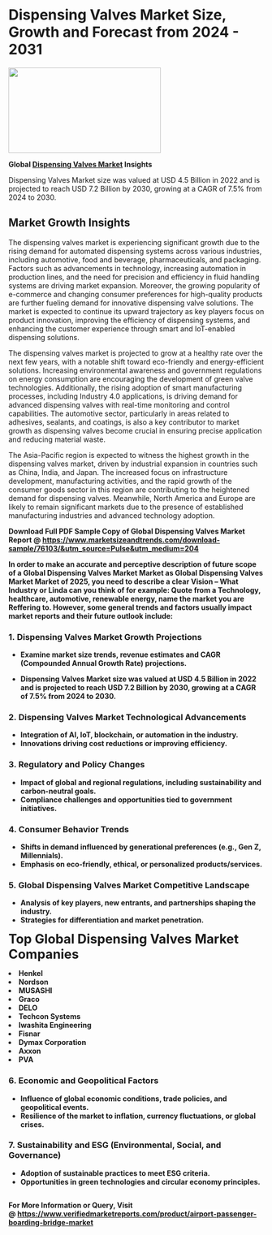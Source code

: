 <H1>Dispensing Valves Market Size, Growth and Forecast from 2024 - 2031</H1><img class="aligncenter size-medium wp-image-584254" src="https://thirdeyenews.in/wp-content/uploads/2024/09/Global-Market-Research-300x168.jpeg" alt="" width="300" height="168" /><p><strong>Global&nbsp;<a href="https://www.marketsizeandtrends.com/download-sample/76103/&amp;utm_source=Pulse&amp;utm_medium=204">Dispensing Valves Market</a> Insights</strong></p><p>Dispensing Valves Market size was valued at USD 4.5 Billion in 2022 and is projected to reach USD 7.2 Billion by 2030, growing at a CAGR of 7.5% from 2024 to 2030.</p><p><h2>Market Growth Insights</h2> <p>The dispensing valves market is experiencing significant growth due to the rising demand for automated dispensing systems across various industries, including automotive, food and beverage, pharmaceuticals, and packaging. Factors such as advancements in technology, increasing automation in production lines, and the need for precision and efficiency in fluid handling systems are driving market expansion. Moreover, the growing popularity of e-commerce and changing consumer preferences for high-quality products are further fueling demand for innovative dispensing valve solutions. The market is expected to continue its upward trajectory as key players focus on product innovation, improving the efficiency of dispensing systems, and enhancing the customer experience through smart and IoT-enabled dispensing solutions.</p> <p><strong></strong></p> <p>The dispensing valves market is projected to grow at a healthy rate over the next few years, with a notable shift toward eco-friendly and energy-efficient solutions. Increasing environmental awareness and government regulations on energy consumption are encouraging the development of green valve technologies. Additionally, the rising adoption of smart manufacturing processes, including Industry 4.0 applications, is driving demand for advanced dispensing valves with real-time monitoring and control capabilities. The automotive sector, particularly in areas related to adhesives, sealants, and coatings, is also a key contributor to market growth as dispensing valves become crucial in ensuring precise application and reducing material waste.</p> <p>The Asia-Pacific region is expected to witness the highest growth in the dispensing valves market, driven by industrial expansion in countries such as China, India, and Japan. The increased focus on infrastructure development, manufacturing activities, and the rapid growth of the consumer goods sector in this region are contributing to the heightened demand for dispensing valves. Meanwhile, North America and Europe are likely to remain significant markets due to the presence of established manufacturing industries and advanced technology adoption.</p> <p><strong></p><p><span class=""><strong>Download Full PDF Sample Copy of Global Dispensing Valves Market Report</strong> @ <a href="https://www.marketsizeandtrends.com/download-sample/76103/&amp;utm_source=Pulse&amp;utm_medium=204" target="_blank">https://www.marketsizeandtrends.com/download-sample/76103/&amp;utm_source=Pulse&amp;utm_medium=204</a></span></p><p>In order to make an accurate and perceptive description of future scope of a Global&nbsp;Dispensing Valves Market Market as Global&nbsp;Dispensing Valves Market Market of 2025, you need to describe a clear Vision &ndash; What Industry or Linda can you think of for example: Quote from a Technology, healthcare, automotive, renewable energy, name the market you are Reffering to. However, some general trends and factors usually impact market reports and their future outlook include:</p><h3>1.&nbsp;<strong>Dispensing Valves Market Growth Projections</strong></h3><ul><li>Examine market size trends, revenue estimates and CAGR (Compounded Annual Growth Rate) projections.</li><li><p>Dispensing Valves Market size was valued at USD 4.5 Billion in 2022 and is projected to reach USD 7.2 Billion by 2030, growing at a CAGR of 7.5% from 2024 to 2030.</p></li></ul><h3>2.&nbsp;<strong>Dispensing Valves Market Technological Advancements</strong></h3><ul><li>Integration of AI, IoT, blockchain, or automation in the industry.</li><li>Innovations driving cost reductions or improving efficiency.</li></ul><h3>3.&nbsp;<strong>Regulatory and Policy Changes</strong></h3><ul><li>Impact of global and regional regulations, including sustainability and carbon-neutral goals.</li><li>Compliance challenges and opportunities tied to government initiatives.</li></ul><h3>4.&nbsp;<strong>Consumer Behavior Trends</strong></h3><ul><li>Shifts in demand influenced by generational preferences (e.g., Gen Z, Millennials).</li><li>Emphasis on eco-friendly, ethical, or personalized products/services.</li></ul><h3>5.&nbsp;<strong>Global Dispensing Valves Market Competitive Landscape</strong></h3><ul><li>Analysis of key players, new entrants, and partnerships shaping the industry.</li><li>Strategies for differentiation and market penetration.</li></ul><p data-pm-slice="1 1 []"><span style="color: inherit; font-family: inherit; font-size: 25px;">Top Global Dispensing Valves Market Companies</span></p><div class="" data-test-id=""><p><li>Henkel</li><li> Nordson</li><li> MUSASHI</li><li> Graco</li><li> DELO</li><li> Techcon Systems</li><li> Iwashita Engineering</li><li> Fisnar</li><li> Dymax Corporation</li><li> Axxon</li><li> PVA</li></p></div><h3>6.&nbsp;<strong>Economic and Geopolitical Factors</strong></h3><ul><li>Influence of global economic conditions, trade policies, and geopolitical events.</li><li>Resilience of the market to inflation, currency fluctuations, or global crises.</li></ul><h3>7.&nbsp;<strong>Sustainability and ESG (Environmental, Social, and Governance)</strong></h3><ul><li>Adoption of sustainable practices to meet ESG criteria.</li><li>Opportunities in green technologies and circular economy principles.</li></ul><h2><strong style="font-size: 14px;">For More Information or Query, Visit @&nbsp;</strong><a style="background-color: #ffffff; font-size: 14px;" href="https://www.marketsizeandtrends.com/report/dispensing-valves-market/" target="_blank">https://www.verifiedmarketreports.com/product/airport-passenger-boarding-bridge-market</a></h2>
